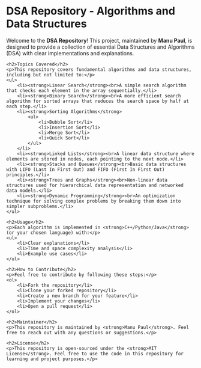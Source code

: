  <h1>DSA Repository - Algorithms and Data Structures</h1>
    <p>Welcome to the <strong>DSA Repository</strong>! This project, maintained by <strong>Manu Paul</strong>, is designed to provide a collection of essential Data Structures and Algorithms (DSA) with clear implementations and explanations.</p>
    
    <h2>Topics Covered</h2>
    <p>This repository covers fundamental algorithms and data structures, including but not limited to:</p>
    <ul>
        <li><strong>Linear Search</strong><br>A simple search algorithm that checks each element in the array sequentially.</li>
        <li><strong>Binary Search</strong><br>A more efficient search algorithm for sorted arrays that reduces the search space by half at each step.</li>
        <li><strong>Sorting Algorithms</strong>
            <ul>
                <li>Bubble Sort</li>
                <li>Insertion Sort</li>
                <li>Merge Sort</li>
                <li>Quick Sort</li>
            </ul>
        </li>
        <li><strong>Linked Lists</strong><br>A linear data structure where elements are stored in nodes, each pointing to the next node.</li>
        <li><strong>Stacks and Queues</strong><br>Basic data structures with LIFO (Last In First Out) and FIFO (First In First Out) principles.</li>
        <li><strong>Trees and Graphs</strong><br>Non-linear data structures used for hierarchical data representation and networked data models.</li>
        <li><strong>Dynamic Programming</strong><br>An optimization technique for solving complex problems by breaking them down into simpler subproblems.</li>
    </ul>
    
    <h2>Usage</h2>
    <p>Each algorithm is implemented in <strong>C++/Python/Java</strong> (or your chosen language) with:</p>
    <ul>
        <li>Clear explanations</li>
        <li>Time and space complexity analysis</li>
        <li>Example use cases</li>
    </ul>

    <h2>How to Contribute</h2>
    <p>Feel free to contribute by following these steps:</p>
    <ol>
        <li>Fork the repository</li>
        <li>Clone your forked repository</li>
        <li>Create a new branch for your feature</li>
        <li>Implement your changes</li>
        <li>Open a pull request</li>
    </ol>

    <h2>Maintainer</h2>
    <p>This repository is maintained by <strong>Manu Paul</strong>. Feel free to reach out with any questions or suggestions.</p>

    <h2>License</h2>
    <p>This repository is open-sourced under the <strong>MIT License</strong>. Feel free to use the code in this repository for learning and project purposes.</p>
